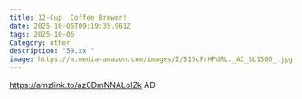 ```yaml
---
title: 12-Cup  Coffee Brewer!
date: 2025-10-06T09:19:35.961Z
tags: 2025-10-06
Category: other
description: "59.xx "
image: https://m.media-amazon.com/images/I/815cFrHPdML._AC_SL1500_.jpg
---
```

https://amzlink.to/az0DmNNALoIZk
AD